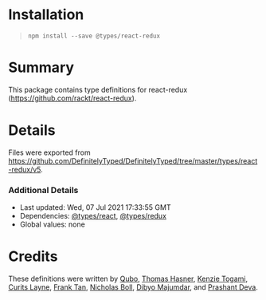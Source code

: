 # Installation
> `npm install --save @types/react-redux`

# Summary
This package contains type definitions for react-redux (https://github.com/rackt/react-redux).

# Details
Files were exported from https://github.com/DefinitelyTyped/DefinitelyTyped/tree/master/types/react-redux/v5.

### Additional Details
 * Last updated: Wed, 07 Jul 2021 17:33:55 GMT
 * Dependencies: [@types/react](https://npmjs.com/package/@types/react), [@types/redux](https://npmjs.com/package/@types/redux)
 * Global values: none

# Credits
These definitions were written by [Qubo](https://github.com/tkqubo), [Thomas Hasner](https://github.com/thasner), [Kenzie Togami](https://github.com/kenzierocks), [Curits Layne](https://github.com/clayne11), [Frank Tan](https://github.com/tansongyang), [Nicholas Boll](https://github.com/nicholasboll), [Dibyo Majumdar](https://github.com/mdibyo), and [Prashant Deva](https://github.com/pdeva).
